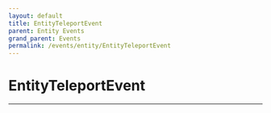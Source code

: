 ```yaml
---
layout: default
title: EntityTeleportEvent
parent: Entity Events
grand_parent: Events
permalink: /events/entity/EntityTeleportEvent
---
```


# EntityTeleportEvent

---
